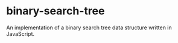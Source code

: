 # binary-search-tree

An implementation of a binary search tree data structure written in JavaScript.
